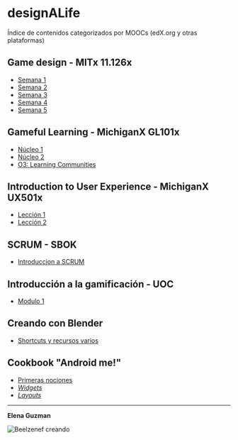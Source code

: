 # designALife

Índice de contenidos categorizados por MOOCs (edX.org y otras plataformas)

## Game design - MITx 11.126x

* [Semana 1](MITx11/w1.md)
* [Semana 2](MITx11/w2.md)
* [Semana 3](MITx11/w3.md)
* [Semana 4](MITx11/w4.md)
* [Semana 5](MITx11/w5.md)

## Gameful Learning - MichiganX GL101x

* [Núcleo 1](GL101x/c1.md)
* [Núcleo 2](GL101x/c2.md)
* [O3: Learning Communities](GL101x/c3.md)

## Introduction to User Experience - MichiganX UX501x

* [Lección 1](UX501x/l1.md)
* [Lección 2](UX501x/l2.md)

## SCRUM - SBOK

* [Introduccion a SCRUM](SCRUM_SBOK/intro.md)

## Introducción a la gamificación - UOC

* [Modulo 1](OUC_Gamificacion/m1.md)

## Creando con Blender

* [Shortcuts y recursos varios](blenderStuff/info.md)

## Cookbook "Android me!"

* [Primeras nociones](AndroidMe/t1.md)
* [_Widgets_](AndroidMe/widgets.md)
* [_Layouts_](AndroidMe/layouts.md)

----

**Elena Guzman**

![Beelzenef creando](https://geekstorming.files.wordpress.com/2015/05/creando.png)
